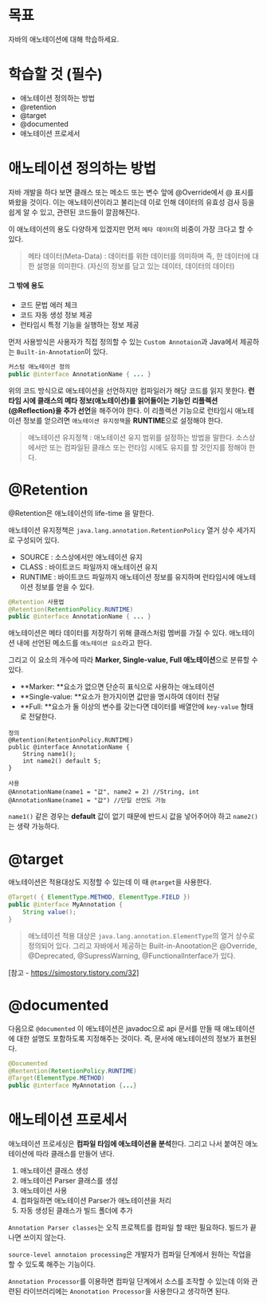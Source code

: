 # 목표
자바의 애노테이션에 대해 학습하세요.

# 학습할 것 (필수)

- 애노테이션 정의하는 방법
- @retention
- @target
- @documented
- 애노테이션 프로세서
# 애노테이션 정의하는 방법
자바 개발을 하다 보면 클래스 또는 메소드 또는 변수 앞에 @Override에서 @ 표시를 봐왔을 것이다. 이는 애노테이션이라고 불리는데 이로 인해 데이터의 유효성 검사 등을 쉽게 알 수 있고, 관련된 코드들이 깔끔해진다.

이 애노테이션의 용도 다양하게 있겠지만 먼저 `메타 데이터`의 비중이 가장 크다고 할 수 있다.

> 메타 데이터(Meta-Data) : 데이터를 위한 데이터를 의미하며 즉, 한 데이터에 대한 설명을 의미한다. (자신의 정보를 담고 있는 데이터, 데이터의 데이터)

#### 그 밖에 용도
- 코드 문법 에러 체크
- 코드 자동 생성 정보 제공
- 런타임시 특정 기능을 실행하는 정보 제공

먼저 사용방식은 사용자가 직접 정의할 수 있는 `Custom Annotaion`과 Java에서 제공하는 `Built-in-Annotation`이 있다.

```java
커스텀 애노테이션 정의
public @interface AnnotationName { ... }
```

위의 코드 방식으로 애노테이션을 선언하지만 컴파일러가 해당 코드를 읽지 못한다.
**런타임 시에 클래스의 메타 정보(애노테이션)를 읽어들이는 기능인 리플렉션(@Reflection)을 추가 선언**을 해주어야 한다.
이 리플렉션 기능으로 런타임시 애노테이션 정보를 얻으려면 `애노테이션 유지정책`을 **RUNTIME**으로 설정해야 한다.

> 애노테이션 유지정책 : 애노테이션 유지 범위를 설정하는 방법을 말한다. 소스상에서만 또는 컴파일된 클래스 또는 런타임 시에도 유지를 할 것인지를 정해야 한다.

# @Retention
@Retention은 애노테이션의 life-time 을 말한다.

애노테이션 유지정책은 `java.lang.annotation.RetentionPolicy` 열거 상수 세가지로 구성되어 있다.

- SOURCE : 소스상에서만 애노테이션 유지
- CLASS : 바이트코드 파일까지 애노테이션 유지
- RUNTIME : 바이트코드 파일까지 애노테이션 정보를 유지하며 런타임시에 애노테이션 정보를 얻을 수 있다.

```java
@Retention 사용법
@Retention(RetentionPolicy.RUNTIME)
public @interface AnnotationName { ... }
```

애노테이션은 메타 데이터를 저장하기 위해 클래스처럼 멤버를 가질 수 있다.
애노테이션 내에 선언된 메소드를 `애노테이션 요소`라고 한다.

그리고 이 요소의 개수에 따라 **Marker, Single-value, Full 애노테이션**으로 분류할 수 있다.

- **Marker: **요소가 없으면 단순히 표식으로 사용하는 애노테이션
- **Single-value: **요소가 한가지이면 값만을 명시하여 데이터 전달
- **Full: **요소가 둘 이상의 변수를 갖는다면 데이터를 배열안에 `key-value` 형태로 전달한다.

```
정의
@Retention(RetentionPolicy.RUNTIME)
public @interface AnnotationName {
	String name1();
	int name2() default 5;
}

사용
@AnnotationName(name1 = "값", name2 = 2) //String, int
@AnnotationName(name1 = "값") //단일 선언도 가능
```

`name1()` 같은 경우는 **default** 값이 없기 때문에 반드시 값을 넣어주어야 하고 `name2()`는 생략 가능하다.

# @target
애노테이션은 적용대상도 지정할 수 있는데 이 때 `@target`을 사용한다.

```java
@Target( { ElementType.METHOD, ElementType.FIELD })
public @interface MyAnnotation {
	String value();
}
```

> 애노테이션 적용 대상은 `java.lang.annotation.ElementType`의 열거 상수로 정의되어 있다.
> 그리고 자바에서 제공하는 Built-in-Anootation은 @Override, @Deprecated, @SupressWarning, @FunctionalInterface가 있다.

[참고 - https://simostory.tistory.com/32]

# @documented
다음으로 `@documented` 이 애노테이션은 javadoc으로 api 문서를 만들 때 애노테이션에 대한 설명도 포함하도록 지정해주는 것이다. 즉, 문서에 애노테이션의 정보가 표현된다.

```java
@Documented
@Rentention(RetentionPolicy.RUNTIME)
@Target(ElementType.METHOD)
public @interface MyAnnotation {...}
```

# 애노테이션 프로세서
애노테이션 프로세싱은 **컴파일 타임에 애노테이션을 분석**한다. 그리고 나서 붙여진 애노테이션에 따라 클래스를 만들어 낸다.

1. 애노테이션 클래스 생성
2. 애노테이션 Parser 클래스를 생성
3. 애노테이션 사용
4. 컴파일하면 애노테이션 Parser가 애노테이션을 처리
5. 자동 생성된 클래스가 빌드 폴더에 추가

`Annotation Parser classes`는 오직 프로젝트를 컴파일 할 때만 필요하다. 빌드가 끝나면 쓰이지 않는다.

`source-level annotaion processing`은 개발자가 컴파일 단계에서 원하는 작업을 할 수 있도록 해주는 기능이다.

`Annotation Processor`를 이용하면 컴파일 단계에서 소스를 조작할 수 있는데 이와 관련된 라이브러리에는 `Anonotation Processor`을 사용한다고 생각하면 된다.
